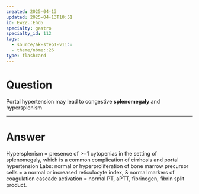 ```yaml
---
created: 2025-04-13
updated: 2025-04-13T10:51
id: EwZZ.:Ehd5
specialty: gastro
specialty_id: 112
tags:
  - source/ak-step1-v11::
  - theme/nbme::26
type: flashcard
---
```


# Question
Portal hypertension may lead to congestive **splenomegaly** and hypersplenism

---

# Answer
Hypersplenism = presence of >=1 cytopenias in the setting of splenomegaly, which is a common complication of cirrhosis and portal hypertension    Labs: normal or hyperproliferation of bone marrow precursor cells = a normal or increased reticulocyte index,  & normal markers of coagulation cascade activation = normal PT, aPTT, fibrinogen, fibrin split product.